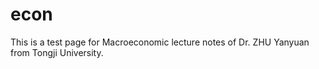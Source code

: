 # econ
This is a test page for Macroeconomic lecture notes of Dr. ZHU Yanyuan from Tongji University.
